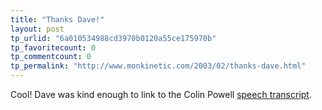 ```yaml
---
title: "Thanks Dave!"
layout: post
tp_urlid: "6a010534988cd3970b0120a55ce175970b"
tp_favoritecount: 0
tp_commentcount: 0
tp_permalink: "http://www.monkinetic.com/2003/02/thanks-dave.html"
---
```

Cool! Dave was kind enough to link to the Colin Powell <a href="http://scriptingnews.userland.com/backissues/2003/02/07#When:8:55:40PM">speech transcript</a>.

